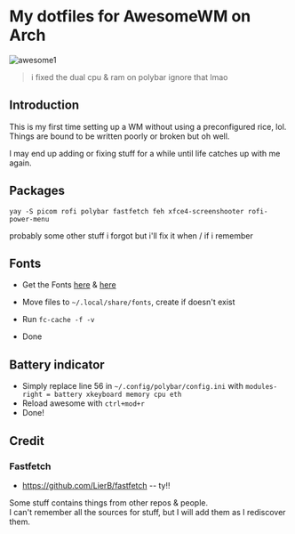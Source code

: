 # My dotfiles for AwesomeWM on Arch
![awesome1](https://fuji.s-ul.eu/bpLr62e0)
> i fixed the dual cpu & ram on polybar ignore that lmao

## Introduction
This is my first time setting up a WM without using a preconfigured rice, lol. \
Things are bound to be written poorly or broken but oh well. 

I may end up adding or fixing stuff for a while until life catches up with me again.

## Packages
``` yay -S picom rofi polybar fastfetch feh xfce4-screenshooter rofi-power-menu ``` 

probably some other stuff i forgot but i'll fix it when / if i remember

## Fonts
- Get the Fonts [here](https://www.jetbrains.com/lp/mono/) & [here](https://github.com/ryanoasis/nerd-fonts/releases/download/v3.2.1/JetBrainsMono.zip) 
- Move files to ``` ~/.local/share/fonts ```, create if doesn't exist

- Run ```fc-cache -f -v ``` 

- Done

## Battery indicator
- Simply replace line 56 in ```~/.config/polybar/config.ini``` with ```modules-right = battery xkeyboard memory cpu eth ``` 
- Reload awesome with ```ctrl+mod+r```
- Done!

## Credit

### Fastfetch
- https://github.com/LierB/fastfetch -- ty!!

Some stuff contains things from other repos & people. \
I can't remember all the sources for stuff, but I will add them as I rediscover them.
